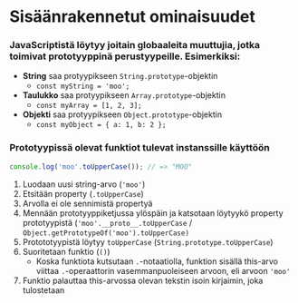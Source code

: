 # Sisäänrakennetut ominaisuudet

### JavaScriptistä löytyy joitain globaaleita muuttujia, jotka toimivat prototyyppinä perustyypeille. Esimerkiksi:

* **String** saa protyypikseen `String.prototype`-objektin
  * `const myString = 'moo';`
* **Taulukko** saa protyypikseen `Array.prototype`-objektin
  * `const myArray = [1, 2, 3];`
* **Objekti** saa protyypikseen `Object.prototype`-objektin
  * `const myObject = { a: 1, b: 2 };`

### Prototyypissä olevat funktiot tulevat instanssille käyttöön

```javascript
console.log('moo'.toUpperCase()); // => "MOO"
```

1. Luodaan uusi string-arvo \(`'moo'`\)
2. Etsitään property \(`.toUpperCase`\)
3. Arvolla ei ole sennimistä propertyä
4. Mennään prototyyppiketjussa ylöspäin ja katsotaan löytyykö property prototyypistä \(`'moo'.__proto__.toUpperCase` / `Object.getPrototypeOf('moo').toUpperCase)`
5. Protototyypistä löytyy `toUpperCase` \(`String.prototype.toUpperCase`\)
6. Suoritetaan funktio \(`()`\)
   * Koska funktiota kutsutaan `.`-notaatiolla, funktion sisällä this-arvo viittaa `.`-operaattorin vasemmanpuoleiseen arvoon, eli arvoon `'moo'`
7. Funktio palauttaa this-arvossa olevan tekstin isoin kirjaimin, joka tulostetaan

